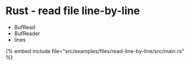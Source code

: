 # Rust - read file line-by-line

* BufRead
* BufReader
* lines

{% embed include file="src/examples/files/read-line-by-line/src/main.rs" %}


